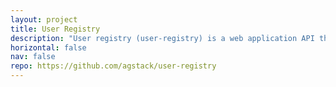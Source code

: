 ```yaml
---
layout: project
title: User Registry
description: "User registry (user-registry) is a web application API that is developed using Flask. This API is used as the backend for user registration and the tasks related to user accounts. The current authentication method is JSON Web Token (JWT). During authentication, the user information is self-managed and received by the API client."
horizontal: false
nav: false
repo: https://github.com/agstack/user-registry
---
```


